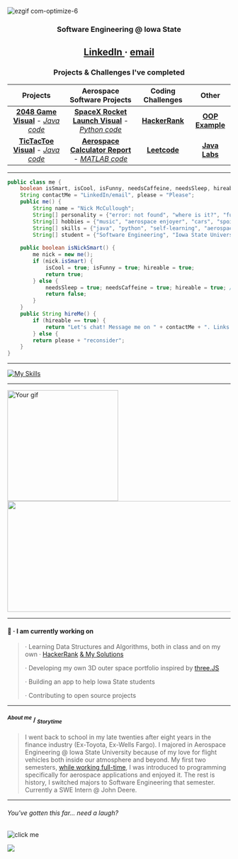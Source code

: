 ![ezgif com-optimize-6](https://user-images.githubusercontent.com/91184284/233212165-f45b6b97-c9b6-4aec-8ba5-b64562d7b5a0.gif)
### <p align="center"> Software Engineering @ Iowa State </p>
## <p align="center"> <a href="https://www.linkedin.com/in/mccnick/">LinkedIn </a> · <a href="mailto:nickmcc@iastate.edu"> email</a> </p>
### <p align="center"> Projects & Challenges I've completed </p> 


| Projects  | Aerospace Software Projects |  Coding Challenges   | Other |
| :-------------: | :-------------: | :-------------: | :-------------: |
| <a href="https://user-images.githubusercontent.com/91184284/232322694-6c8ceb66-9118-4066-a43c-5214a4083cb1.gif">**2048 Game Visual**</a> - <a href="https://github.com/mccnick/COMS-227/blob/main/HW3/HW03/src/hw3/ConnectGame.java">*Java code*</a>  | <a href="https://user-images.githubusercontent.com/91184284/232335618-21af470a-1634-4918-bc83-1c0c69ed4133.gif">**SpaceX Rocket Launch Visual**</a> - <a href="https://github.com/mccnick/AERE-160/blob/main/SpaceXRocketSimulation.py">*Python code*</a> | <a href="https://github.com/mccnick/HackerRank-Solutions">**HackerRank**</a> | <a href="https://github.com/mccnick/COMS-227/blob/main/HW2/HW02/src/hw2/ThreeCushion.java">**OOP Example**</a>
| <a href="https://user-images.githubusercontent.com/91184284/229703311-da007f9a-ea7c-4629-a577-32b01e902073.gif">**TicTacToe Visual**</a> - <a href="https://github.com/mccnick/TicTacToe/blob/main/TicTacToe/src/zzzTicTacToe/TicTacToe.java">*Java code*</a>  |  <a href="https://github.com/mccnick/DensityAltitudeCalculator/blob/main/Nick%20McCullough%20-%20Project%201.pdf">**Aerospace Calculator Report**</a> - <a href="https://github.com/mccnick/DensityAltitudeCalculator/blob/main/DensityAltCalc.m">*MATLAB code*</a>    | <a href="https://github.com/mccnick/Leetcode-Solutions">**Leetcode**</a> | <a href="https://github.com/mccnick/COMS-227">**Java Labs**</a>


_______

```java
public class me {
	boolean isSmart, isCool, isFunny, needsCaffeine, needsSleep, hireable; 
	String contactMe = "LinkedIn/email", please = "Please";
	public me() {
		String name = "Nick McCullough";
		String[] personality = {"error: not found", "where is it?", "funny", "motivated"};
		String[] hobbies = {"music", "aerospace enjoyer", "cars", "spoiling doggo", "gaming"};
		String[] skills = {"java", "python", "self-learning", "aerospace background", "leadership", "teamwork"};
		String[] student = {"Software Engineering", "Iowa State University", "expected graduation 2025"};
		
	public boolean isNickSmart() {
		me nick = new me();
		if (nick.isSmart) {
			isCool = true; isFunny = true; hireable = true;
			return true;
		} else {
			needsSleep = true; needsCaffeine = true; hireable = true; // please hire me anyway
			return false;
		} 
	}
	public String hireMe() {
		if (hireable == true) {
			return "Let's chat! Message me on " + contactMe + ". Links above :)";
		} else {
		return please + "reconsider";
	}
}
```

_______

[![My Skills](https://skillicons.dev/icons?i=java,eclipse,py,vscode,react,js,threejs,vue,nodejs,c,cpp,html,css,git,latex)](https://skillicons.dev)

_______



 

  
<!--
<a href="https://github.com/mccnick/Leetcode-Solutions">Leetcode</a> 
<a href="https://github.com/mccnick/HackerRank-Solutions">HackerRank</a> 




<div style="display: flex; align-items: center;">
  <div style="flex: 1;">
    <h3>🧩 · Visuals of projects I've completed!</h3>
    <h5>Java Projects</h5>
    <ul>
      <li><a href="https://user-images.githubusercontent.com/91184284/232322694-6c8ceb66-9118-4066-a43c-5214a4083cb1.gif">2048 game</a> / <a href="https://github.com/mccnick/COMS-227/blob/main/HW3/HW03/src/hw3/ConnectGame.java">Java code</a></li>
      <li><a href="https://user-images.githubusercontent.com/91184284/229703311-da007f9a-ea7c-4629-a577-32b01e902073.gif">TicTacToe</a> / <a href="https://github.com/mccnick/TicTacToe/blob/main/TicTacToe/src/zzzTicTacToe/TicTacToe.java">Java code</a></li>
    </ul>
    <h5>Aerospace Software Projects</h5>
    <ul>
      <li><a href="https://user-images.githubusercontent.com/91184284/232335618-21af470a-1634-4918-bc83-1c0c69ed4133.gif">SpaceX Falcon 9 Simulation</a> / <a href="https://github.com/mccnick/AERE-160/blob/main/SpaceXRocketSimulation.py">Python code</a></li>
      <li><a href="https://github.com/mccnick/DensityAltitudeCalculator/blob/main/Nick%20McCullough%20-%20Project%201.pdf">Aerospace Calculator Report</a> / <a href="https://github.com/mccnick/DensityAltitudeCalculator/blob/main/DensityAltCalc.m">MATLAB code</a></li>
    </ul>
  </div>
  <div>
   
  </div>
</div>
-->




 <img src="https://user-images.githubusercontent.com/91184284/232395192-d8884757-79af-4b8b-9e43-384513f3672f.gif" alt="Your gif" height="250"/><img src="https://spotify-recently-played-readme.vercel.app/api?user=7iosa6zosbstnzn6jxm1s0qqc&count=3&width=570" height="250" width="670"/>  


_______

#### 🌱 · I am currently working on
> · Learning Data Structures and Algorithms, both in class and on my own · [HackerRank](https://www.hackerrank.com/nickmcc) [& My Solutions](https://github.com/mccnick/HackerRank-Problems)
>
> · Developing my own 3D outer space portfolio inspired by [three.JS](https://threejs.org/)
>
> · Building an app to help Iowa State students
>
> · Contributing to open source projects

_______
#### <sup>*About me*</sup> / <sub>*Storytime*</sub>
>I went back to school in my late twenties after eight years in the finance industry (Ex-Toyota, Ex-Wells Fargo). I majored in Aerospace Engineering @ Iowa State University because of my love for flight vehicles both inside our atmosphere and beyond. My first two semesters, [while working full-time](https://www.registrar.iastate.edu/sites/default/files/uploads/info/DeansListF21Updated418.pdf "Dean's List"), I was introduced to programming specifically for aerospace applications and enjoyed it. The rest is history, I switched majors to Software Engineering that semester. Currently a SWE Intern @ John Deere.

_______
###### You've gotten this far... need a laugh?
![](https://readme-jokes.vercel.app/api "click me")

![](https://komarev.com/ghpvc/?username=mccnick&color=blue&label=Views+on+Nick's+GitHub:&style=for-the-square)

<!--
**mccnick/mccnick** is a ✨ _special_ ✨ repository because its `README.md` (this file) appears on your GitHub profile.

// <p align="center">text</p>

// ![ezgif com-optimize-3](https://user-images.githubusercontent.com/91184284/233018425-0625985b-379e-4fb4-894c-f9704a6d8907.gif)

// ![ezgif com-video-to-gif-3](https://user-images.githubusercontent.com/91184284/233022270-8d005f6a-aaa8-459a-9321-76ee73c86161.gif)

// ![ezgif com-crop-2](https://user-images.githubusercontent.com/91184284/232549394-da6c3eb5-e05e-44f8-9554-79f6ba9ebf4d.gif)


// github most used programming languages chart (too much jupyter notebook)
![Most Committed Languages](https://github-readme-stats.vercel.app/api/top-langs/?username=mccnick&layout=compact&theme=theme)

// falcon9 gif
![image](https://user-images.githubusercontent.com/91184284/232395192-d8884757-79af-4b8b-9e43-384513f3672f.gif)
 
// falcon9 centered
<p align="center">
  <img src="https://user-images.githubusercontent.com/91184284/232395192-d8884757-79af-4b8b-9e43-384513f3672f.gif" alt="animated" />
</p>


// spotify
![Nick's recently played](https://spotify-recently-played-readme.vercel.app/api?user=7iosa6zosbstnzn6jxm1s0qqc&count=3&width=900&height=200)
![Spotify recently played](https://spotify-recently-played-readme.vercel.app/api?user=7iosa6zosbstnzn6jxm1s0qqc&count=3)

![finance](https://user-images.githubusercontent.com/91184284/232307962-e49c14f1-5fa5-451e-a068-d00e0ad2bc82.png)
-->
